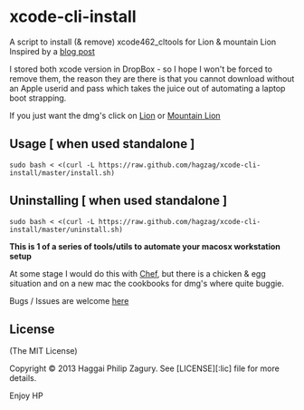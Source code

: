 xcode-cli-install
=================

A script to install (&amp; remove) xcode462_cltools for Lion &amp; mountain Lion
Inspired by a [blog post](http://blog.smalleycreative.com/administration/automating-osx-part-one/)

I stored both xcode version in DropBox - so I hope I won't be forced to remove them, the reason they are there is that
you cannot download without an Apple userid and pass which takes the juice out of automating a laptop boot strapping.

If you just want the dmg's click on [Lion](https://www.dropbox.com/s/fnqgdilm0yddfc0/xcode462_cltools_10_76938260a.dmg) or [Mountain Lion](https://www.dropbox.com/s/hw45wvjxrkrl59x/xcode462_cltools_10_86938259a.dmg)

## Usage [ when used standalone ]
	sudo bash < <(curl -L https://raw.github.com/hagzag/xcode-cli-install/master/install.sh)
## Uninstalling [ when used standalone ]
	sudo bash < <(curl -L https://raw.github.com/hagzag/xcode-cli-install/master/uninstall.sh)
**This is 1 of a series of tools/utils to automate your macosx workstation setup**

At some stage I would do this with [Chef](http://www.opscode.com/chef/), but there is a chicken & egg situation and on a new mac the cookbooks for dmg's where quite buggie.

Bugs / Issues are welcome [here](https://github.com/hagzag/xcode-cli-install/issues)

## License 
(The MIT License)

Copyright &copy; 2013 Haggai Philip Zagury. See [LICENSE][:lic] file for more details.

Enjoy
HP